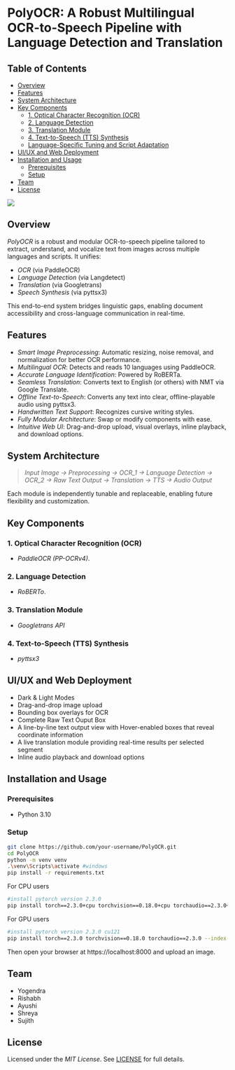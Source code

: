 # PolyOCR: A Robust Multilingual OCR-to-Speech Pipeline with Language Detection and Translation 

## Table of Contents 
- [Overview](#overview)
- [Features](#features)
- [System Architecture](#system-architecture)
- [Key Components](#key-components)
  - [1. Optical Character Recognition (OCR)](#1-optical-character-recognition-ocr)
  - [2. Language Detection](#2-language-detection)
  - [3. Translation Module](#3-translation-module)
  - [4. Text-to-Speech (TTS) Synthesis](#4-text-to-speech-tts-synthesis)
  - [Language-Specific Tuning and Script Adaptation](#language-specific-tuning-and-script-adaptation)
- [UI/UX and Web Deployment](#uiux-and-web-deployment)
- [Installation and Usage](#installation-and-usage)
  - [Prerequisites](#prerequisites)
  - [Setup](#setup)
- [Team](#team)
- [License](#license)

<img src="https://cdn.jsdelivr.net/gh/devicons/devicon@latest/icons/vscode/vscode-original.svg" />

## Overview 

*PolyOCR* is a robust and modular OCR-to-speech pipeline tailored to extract, understand, and vocalize text from images across multiple languages and scripts. It unifies:

-  *OCR* (via PaddleOCR)
-  *Language Detection* (via Langdetect)
-  *Translation* (via Googletrans)
-  *Speech Synthesis* (via pyttsx3)

This end-to-end system bridges linguistic gaps, enabling document accessibility and cross-language communication in real-time.

## Features 

-  *Smart Image Preprocessing*: Automatic resizing, noise removal, and normalization for better OCR performance.
-  *Multilingual OCR*: Detects and reads 10 languages using PaddleOCR.
-  *Accurate Language Identification*: Powered by RoBERTa.
-  *Seamless Translation*: Converts text to English (or others) with NMT via Google Translate.
-  *Offline Text-to-Speech*: Converts any text into clear, offline-playable audio using pyttsx3.
-  *Handwritten Text Support*: Recognizes cursive writing styles.
-  *Fully Modular Architecture*: Swap or modify components with ease.
-  *Intuitive Web UI*: Drag-and-drop upload, visual overlays, inline playback, and download options.


## System Architecture 

> *Input Image → Preprocessing → OCR_1 → Language Detection → OCR_2 → Raw Text Output → Translation → TTS → Audio Output*

Each module is independently tunable and replaceable, enabling future flexibility and customization.

## Key Components 

### 1. Optical Character Recognition (OCR) 
-  *PaddleOCR (PP-OCRv4)*.

### 2. Language Detection 
-  *RoBERTo*.
  
### 3. Translation Module 
-  *Googletrans API* 

### 4. Text-to-Speech (TTS) Synthesis 
-  *pyttsx3* 



## UI/UX and Web Deployment 
-  Dark & Light Modes
-  Drag-and-drop image upload
-  Bounding box overlays for OCR
-  Complete Raw Text Ouput Box
-  A line-by-line text output view with Hover-enabled boxes that reveal coordinate information 
-  A live translation module providing real-time results per selected segment
-  Inline audio playback and download options

## Installation and Usage 

### Prerequisites 
- Python 3.10

### Setup 
```bash
git clone https://github.com/your-username/PolyOCR.git
cd PolyOCR
python -m venv venv
.\venv\Scripts\activate #windows
pip install -r requirements.txt
```

For CPU users
```bash
#install pytorch version 2.3.0
pip install torch==2.3.0+cpu torchvision==0.18.0+cpu torchaudio==2.3.0+cpu -f https://download.pytorch.org/whl/torch_stable.html
```

For GPU users
```bash
#install pytorch version 2.3.0 cu121
pip install torch==2.3.0 torchvision==0.18.0 torchaudio==2.3.0 --index-url https://download.pytorch.org/whl/cu121
```

Then open your browser at https://localhost:8000 and upload an image.



## Team 

- Yogendra
- Rishabh
- Ayushi
- Shreya
- Sujith

## License 

Licensed under the *MIT License*. See [LICENSE](LICENSE) for full details.
